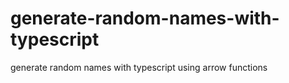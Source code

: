 # generate-random-names-with-typescript
generate random names with typescript using arrow functions
